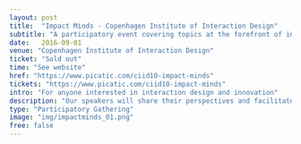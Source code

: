 ```yaml
---
layout: post
title:  "Impact Minds - Copenhagen Institute of Interaction Design"
subtitle: "A participatory event covering topics at the forefront of interaction design and innovation."
date:   2016-09-01
venue: "Copenhagen Institute of Interaction Design"
ticket: "Sold out"
time: "See website"
href: "https://www.picatic.com/ciid10-impact-minds"
tickets: "https://www.picatic.com/ciid10-impact-minds"
intro: "For anyone interested in interaction design and innovation"
description: "Our speakers will share their perspectives and facilitate dialogues with event participants on Designing Away From the Screen, Designing at City Scale, Open Innovation, Social Impact, Life Sciences and Design, and Learning through Play."
type: "Participatory Gathering"
image: "img/impactminds_01.png"
free: false
---
```

<!-- fill in the URL of your event host page if you haven't enough information for a detail page, so the event link won't point on the detail page at all -->
